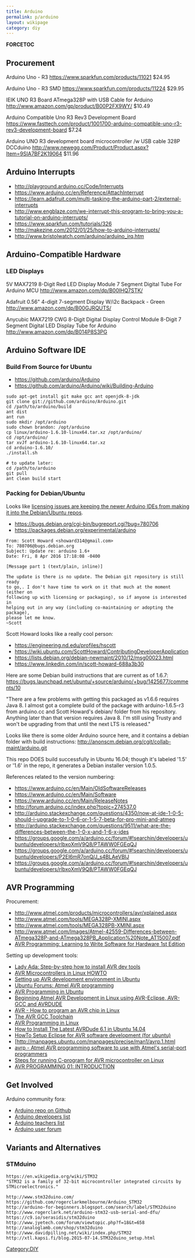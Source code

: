 ```yaml
---
title: Arduino
permalink: p/arduino
layout: wikipage
category: diy
---
```


__FORCETOC__

Procurement
-----------

Arduino Uno - R3 <https://www.sparkfun.com/products/11021> $24.95

Arduino Uno - R3 SMD <https://www.sparkfun.com/products/11224> $29.95

IEIK UNO R3 Board ATmega328P with USB Cable for Arduino <http://www.amazon.com/gp/product/B00P2FX9WY/> $10.49

Arduino Compatible Uno R3 Rev3 Development Board <https://www.fasttech.com/product/1001700-arduino-compatible-uno-r3-rev3-development-board> $7.24

Arduino UNO R3 development board microcontroller /w USB cable 328P DCCduino <http://www.newegg.com/Product/Product.aspx?Item=9SIA7BF2K19064> $11.96

Arduino Interrupts
------------------

-   <http://playground.arduino.cc/Code/Interrupts>
-   <https://www.arduino.cc/en/Reference/AttachInterrupt>
-   <https://learn.adafruit.com/multi-tasking-the-arduino-part-2/external-interrupts>
-   <http://www.engblaze.com/we-interrupt-this-program-to-bring-you-a-tutorial-on-arduino-interrupts/>
-   <https://www.sparkfun.com/tutorials/326>
-   <http://makezine.com/2012/01/25/how-to-arduino-interrupts/>
-   <http://www.bristolwatch.com/arduino/arduino_irq.htm>

Arduino-Compatible Hardware
---------------------------

### LED Displays

5V MAX7219 8-Digit Red LED Display Module 7 Segment Digital Tube For Arduino MCU <http://www.amazon.com/dp/B00IHQ7STK/>

Adafruit 0.56" 4-digit 7-segment Display W/i2c Backpack - Green <http://www.amazon.com/dp/B00GJRQUTS/>

Anycubic MAX7219 CWG 8-Digit Digital Display Control Module 8-Digit 7 Segment Digital LED Display Tube for Arduino <http://www.amazon.com/dp/B014P8S3PG>

Arduino Software IDE
--------------------

### Build From Source for Ubuntu

-   <https://github.com/arduino/Arduino>
-   <https://github.com/arduino/Arduino/wiki/Building-Arduino>

<!-- -->

    sudo apt-get install git make gcc ant openjdk-8-jdk
    git clone git://github.com/arduino/Arduino.git
    cd /path/to/arduino/build
    ant dist
    ant run
    sudo mkdir /opt/arduino
    sudo chown brandon: /opt/arduino
    cp linux/arduino-1.6.10-linux64.tar.xz /opt/arduino/
    cd /opt/arduino/
    tar xvJf arduino-1.6.10-linux64.tar.xz
    cd arduino-1.6.10/
    ./install.sh

    # to update later:
    cd /path/to/arduino
    git pull
    ant clean build start

### Packing for Debian/Ubuntu

Looks like [licensing issues are keeping the newer Arduino IDEs from making it into the Debian/Ubuntu repos](https://github.com/arduino/Arduino/pull/2703).

-   <https://bugs.debian.org/cgi-bin/bugreport.cgi?bug=780706>
-   <https://packages.debian.org/experimental/arduino>

<!-- -->

    From: Scott Howard <showard314@gmail.com>
    To: 780706@bugs.debian.org
    Subject: Update re: arduino 1.6+
    Date: Fri, 8 Apr 2016 17:18:08 -0400

    [Message part 1 (text/plain, inline)]

    The update is there is no update. The Debian git repository is still ready
    to go,. I don't have time to work on it that much at the moment (either on
    following up with licensing or packaging), so if anyone is interested in
    helping out in any way (including co-maintaining or adopting the package),
    please let me know.
    ~Scott

Scott Howard looks like a really cool person:

-   <https://engineering.nd.edu/profiles/hscott>
-   <https://wiki.ubuntu.com/ScottHoward/ContributingDeveloperApplication>
-   <https://lists.debian.org/debian-newmaint/2010/12/msg00023.html>
-   <https://www.linkedin.com/in/scott-howard-688a3b30>

Here are some Debian build instructions that are current as of 1.6.7: <https://bugs.launchpad.net/ubuntu/+source/arduino/+bug/1425677/comments/10>

"There are a few problems with getting this packaged as v1.6.6 requires Java 8. I almost got a complete build of the package with arduino-1.6.5-r3 from arduino.cc and Scott Howard's debian/ folder from his repository. Anything later than that version requires Java 8. I'm still using Trusty and won't be upgrading from that until the next LTS is released."

Looks like there is some older Arduino source here, and it contains a debian folder with build instructions: <http://anonscm.debian.org/cgit/collab-maint/arduino.git>

This repo DOES build successfully in Ubuntu 16.04; though it's labeled '1.5' or '1.6' in the repo, it generates a Debian installer version 1.0.5.

References related to the version numbering:

-   <https://www.arduino.cc/en/Main/OldSoftwareReleases>
-   <https://www.arduino.cc/en/Main/Software>
-   <https://www.arduino.cc/en/Main/ReleaseNotes>
-   <http://forum.arduino.cc/index.php?topic=274537.0>
-   <http://arduino.stackexchange.com/questions/4350/now-at-ide-1-0-5-should-i-upgrade-to-1-0-6-or-1-5-7-beta-for-pro-mini-and-atmeg>
-   <http://arduino.stackexchange.com/questions/9511/what-are-the-differences-between-the-1-0-x-and-1-6-x-ides>
-   <https://groups.google.com/a/arduino.cc/forum/#!searchin/developers/ubuntu/developers/rlbxoXmV9Q8/PTAWW0FGEqQJ>
-   <https://groups.google.com/a/arduino.cc/forum/#!searchin/developers/ubuntu/developers/P2El6mR7onQ/J_s4BLAeVBIJ>
-   <https://groups.google.com/a/arduino.cc/forum/#!searchin/developers/ubuntu/developers/rlbxoXmV9Q8/PTAWW0FGEqQJ>

AVR Programming
---------------

Procurement:

-   <http://www.atmel.com/products/microcontrollers/avr/xplained.aspx>
-   <http://www.atmel.com/tools/MEGA328P-XMINI.aspx>
-   <http://www.atmel.com/tools/MEGA328PB-XMINI.aspx>
-   <http://www.atmel.com/Images/Atmel-42559-Differences-between-ATmega328P-and-ATmega328PB_Application%20Note_AT15007.pdf>
-   [AVR Programming: Learning to Write Software for Hardware 1st Edition](http://www.amazon.com/AVR-Programming-Learning-Software-Hardware/dp/1449355781/)

Setting up development tools:

-   [Lady Ada: Step-by-step how to install AVR dev tools](http://www.ladyada.net/learn/avr/setup-unix.html)
-   [AVR Microcontrollers in Linux HOWTO](http://www.tldp.org/HOWTO/Avr-Microcontrollers-in-Linux-Howto/x207.html)
-   [Setting up AVR development environment in Ubuntu](https://stringofthoughts.wordpress.com/2009/11/06/setting-up-avr-development-environment-in-ubuntu/)
-   [Ubuntu Forums: Atmel AVR programming](http://ubuntuforums.org/showthread.php?t=2034854)
-   [AVR Programming in Ubuntu](https://sites.google.com/site/abhijit86kavr/home/avr-programming-in-ubuntu)
-   [Beginning Atmel AVR Development in Linux using AVR-Eclipse, AVR-GCC and AVRDUDE](http://www.timteatro.net/2012/03/22/beginning-atmel-avr-development-in-linux-using-avr-eclipse-avr-gcc-and-avrdude/)
-   [AVR - How to program an AVR chip in Linux](http://electronics.stackexchange.com/questions/66145/avr-how-to-program-an-avr-chip-in-linux/66163)
-   [The AVR GCC Toolchain](http://avr-eclipse.sourceforge.net/wiki/index.php/The_AVR_GCC_Toolchain)
-   [AVR Programming in Linux](http://www.swharden.com/blog/2013-01-06-avr-programming-in-linux/)
-   [How to Install The Latest AVRDude 6.1 in Ubuntu 14.04](http://ubuntuhandbook.org/index.php/2014/09/install-avrdude-6-1-ubuntu-1404/)
-   [HowTo Setup Eclipse for AVR software development (for ubuntu)](https://blogs.fe.up.pt/fbnsantos/2010/12/16/howto-setup-eclipse-for-avr-software-development/)
-   \[<http://manpages.ubuntu.com/manpages/precise/man1/avrp.1.html>
-   [avrp - Atmel AVR programming software to use with Atmel's serial-port programmers](http://manpages.ubuntu.com/manpages/precise/man1/avrp.1.html)
-   [Steps for running C-program for AVR microcontroller on Linux](https://www.cse.iitb.ac.in/~erts/html_pages/Resources/FirebirdLinux/Programming%20AVR%20from%20Linux.pdf)
-   [AVR PROGRAMMING 01: INTRODUCTION](http://hackaday.com/2010/10/23/avr-programming-introduction/)

Get Involved
------------

Arduino community fora:

-   [Arduino repo on Github](https://github.com/arduino/arduino)
-   [Arduino developers list](https://groups.google.com/a/arduino.cc/forum/#!forum/developers)
-   [Arduino teachers list](https://groups.google.com/a/arduino.cc/forum/#!forum/teachers)
-   [Arduino user forum](http://forum.arduino.cc/)

Variants and Alternatives
-------------------------

### STMduino

    https://en.wikipedia.org/wiki/STM32
    "STM32 is a family of 32-bit microcontroller integrated circuits by STMicroelectronics."

    http://www.stm32duino.com/
    https://github.com/rogerclarkmelbourne/Arduino_STM32
    http://arduino-for-beginners.blogspot.com/search/label/STM32duino
    http://www.rogerclark.net/arduino-stm32-usb-serial-and-dfu/
    https://c9.io/serasidis/stm32duino
    http://www.jyetech.com/forum/viewtopic.php?f=18&t=658
    http://analoglamb.com/shop/stm32duino
    http://www.davidpilling.net/wiki/index.php/STM32
    http://xtl.kapsi.fi/blog.2015-07-14.STM32duino_setup.html

[Category:DIY](/Category:DIY "wikilink")
